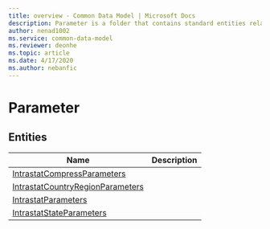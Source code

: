 ```yaml
---
title: overview - Common Data Model | Microsoft Docs
description: Parameter is a folder that contains standard entities related to the Common Data Model.
author: nenad1002
ms.service: common-data-model
ms.reviewer: deonhe
ms.topic: article
ms.date: 4/17/2020
ms.author: nebanfic
---
```


# Parameter


## Entities

|Name|Description|
|---|---|
|[IntrastatCompressParameters](IntrastatCompressParameters.md)||
|[IntrastatCountryRegionParameters](IntrastatCountryRegionParameters.md)||
|[IntrastatParameters](IntrastatParameters.md)||
|[IntrastatStateParameters](IntrastatStateParameters.md)||
